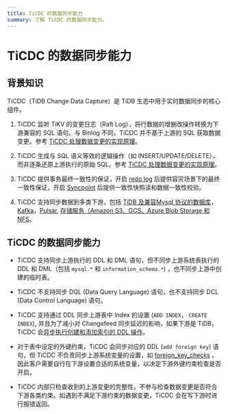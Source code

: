 ```yaml
---
title: TiCDC 的数据同步能力
summary: 了解 TiCDC 的数据同步能力。
---
```


# TiCDC 的数据同步能力

## 背景知识

TiCDC（TiDB Change Data Capture）是 TiDB 生态中用于实时数据同步的核心组件。

1. TiCDC 监听 TiKV 的变更日志（Raft Log），将行数据的增删改操作转换为下游兼容的 SQL 语句。与 Binlog 不同，TiCDC 并不基于上游的 SQL 获取数据变更。参考 [TiCDC 处理数据变更的实现原理](/ticdc/ticdc-overview.md#ticdc-处理数据变更的实现原理)。

2. TiCDC 生成与 SQL 语义等效的逻辑操作（如 INSERT/UPDATE/DELETE），而非逐条还原上游执行的原始 SQL。参考 [TiCDC 处理数据变更的实现原理](/ticdc/ticdc-overview.md#ticdc-处理数据变更的实现原理)。

3. TiCDC 提供事务最终一致性的保证，开启 [redo log](/ticdc/ticdc-sink-to-mysql.md#灾难场景的最终一致性复制) 后提供容灾场景下的最终一致性保证，开启 [Syncpoint](/ticdc/ticdc-upstream-downstream-check.md#启用-syncpoint) 后提供一致性快照读和数据一致性校验。

4. TiCDC 支持同步数据到多类下游，包括 [TiDB 及兼容Mysql 协议的数据库](/ticdc/ticdc-sink-to-mysql.md)，[Kafka](/ticdc/ticdc-sink-to-kafka.md)，[Pulsar](/ticdc/ticdc-sink-to-pulsar.md), [存储服务（Amazon S3、GCS、Azure Blob Storage 和 NFS](/ticdc/ticdc-sink-to-cloud-storage.md)。

## TiCDC 的数据同步能力

- TiCDC 支持同步上游执行的 DDL 和 DML 语句，但不同步上游系统表执行的 DDL 和 DML（包括 `mysql.*` 和 `information_schema.*`) ，也不同步上游中创建的临时表。

- TiCDC 不支持同步 DQL (Data Query Language) 语句，也不支持同步 DCL (Data Control Language) 语句。

- TiCDC 支持通过 DDL 同步上游表中 Index 的设置 (`ADD INDEX`， `CREATE INDEX`), 并且为了减小对 Changefeed 同步延迟的影响，如果下游是 TiDB，TiCDC 会[异步执行创建和添加索引的 DDL 操作](/ticdc/ticdc-ddl.md#创建和添加索引-ddl-的异步执行)。

- 对于表中设定的外键约束，TiCDC 会同步对应的 DDL (`add foreign key`) 语句，但 TiCDC 不负责同步上游系统变量的设置，如 [foreign_key_checks](/system-variables.md#foreign_key_checks) 。因此客户需要自行在下游设置合适的系统变量，以决定下游外键约束检查是否开启。

- TiCDC 内部只检查收到的上游变更的完整性，不参与检查数据变更是否符合下游各类约束。如遇到不满足下游约束的数据变更，TiCDC 会在写下游时进行报错返回。